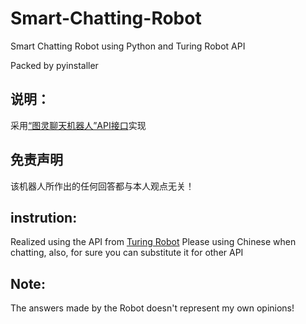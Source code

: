 # Smart-Chatting-Robot
Smart Chatting Robot using Python and Turing Robot API

Packed by pyinstaller

## 说明：
   采用[“图灵聊天机器人”API接口](http://www.tulingapi.com/)实现 
   
## 免责声明
   该机器人所作出的任何回答都与本人观点无关！

## instrution: 
   Realized using the API from [Turing Robot](http://www.tulingapi.com/)
   Please using Chinese when chatting, also, for sure you can substitute it for other API 
   
## Note: 
   The answers made by the Robot doesn't represent my own opinions!
